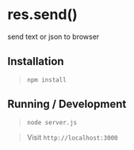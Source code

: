 res.send()
=================

send text or json to browser

## Installation

> `npm install`

## Running / Development

> `node server.js`

> Visit `http://localhost:3000`
